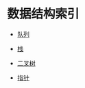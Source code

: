# 数据结构索引

* [队列](/数据结构/队列.ipynb)

* [栈](/数据结构/Stack.ipynb)

* [二叉树](/数据结构/Tree.ipynb)

* [指针](/数据结构/pointer.c)
